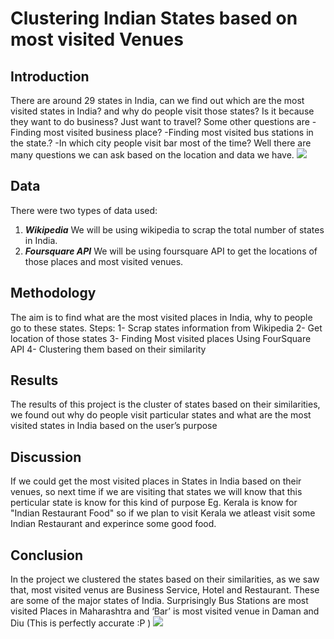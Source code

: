 # **Clustering Indian States based on most visited Venues**
## Introduction
There are around 29 states in India, can we find out which are the most visited states in India? and why do people visit those states? Is it because they want to do business? Just want to travel? 
Some other questions are
-Finding most visited business place?
-Finding most visited bus stations in the state.?
-In which city people visit bar most of the time?
Well there are many questions we can ask based on the location and data we have.
<img src="https://github.com/chanduparmar/Coursera_Capstone/blob/master/Map%20with%20Dot.JPG?raw=true" >

## Data
There were two types of data used:
1. ***Wikipedia***
   We will be using wikipedia to scrap the total number of states in India.
2. ***Foursquare API*** 
   We will be using foursquare API to get the locations of those places and most visited venues.

## Methodology
The aim is to find what are the most visited places in India, why to people go to these states.
Steps:
  1- Scrap states information from Wikipedia
  2- Get location of those states
  3- Finding Most visited places Using FourSquare API
  4- Clustering them based on their similarity


## Results
The results of this project is the cluster of states based on their similarities, we found out why do people visit particular states and what are the most visited states in India based on the user’s purpose

## Discussion
If we could get the most visited places in States in India based on their venues, so next time if we are visiting that states we will know that this perticular state is know for this kind of purpose Eg. Kerala	is know for "Indian Restaurant Food" so if we plan to visit Kerala we atleast visit some Indian Restaurant and experince some good food.
## Conclusion
In the project we clustered the states based on their similarities, as we saw that, most visited venus are Business Service, Hotel and Restaurant. These are some of the major states of India. 
Surprisingly Bus Stations are most visited Places in Maharashtra and ‘Bar’ is most visited venue in Daman and Diu (This is perfectly accurate :P )
<img src="https://github.com/chanduparmar/Coursera_Capstone/blob/master/Marked%20Cluster.jpg?raw=true">

